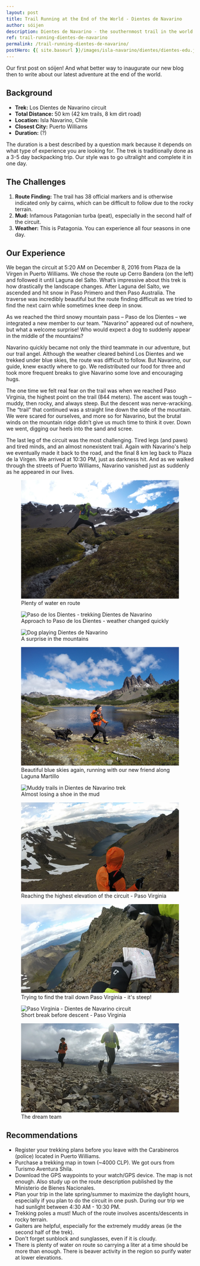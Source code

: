 ```yaml
---
layout: post
title: Trail Running at the End of the World - Dientes de Navarino
author: sóijen
description: Dientes de Navarino - the southernmost trail in the world and must-do in Patagonia. Our experience and recommendations to complete the circuit in one day.
ref: trail-running-dientes-de-navarino
permalink: /trail-running-dientes-de-navarino/
postHero: {{ site.baseurl }}/images/isla-navarino/dientes/dientes-edu.jpg
---
```

Our first post on sóijen! And what better way to inaugurate our new blog then to write about our latest adventure at the end of the world.

<h2>Background</h2>
<ul class="post-stats bullets">
  <li><strong>Trek:</strong> Los Dientes de Navarino circuit</li>
  <li><strong>Total Distance:</strong> 50 km (42 km trails, 8 km dirt road)</li>
  <li><strong>Location:</strong> Isla Navarino, Chile</li>
  <li><strong>Closest City:</strong> Puerto Williams</li>
  <li><strong>Duration:</strong> (?)</li>
</ul>

The duration is a best described by a question mark because it depends on what type of experience you are looking for. The trek is traditionally done as a 3-5 day backpacking trip. Our style was to go ultralight and complete it in one day.

<h2>The Challenges</h2>
<ol>
  <li><strong>Route Finding:</strong> The trail has 38 official markers and is otherwise indicated only by cairns, which can be difficult to follow due to the rocky terrain.</li>
  <li><strong>Mud:</strong> Infamous Patagonian turba (peat), especially in the second half of the circuit.</li>
  <li><strong>Weather:</strong> This is Patagonia. You can experience all four seasons in one day.</li>
</ol>

<h2>Our Experience</h2>

We began the circuit at 5:20 AM on December 8, 2016 from Plaza de la Vírgen in Puerto Williams. We chose the route up Cerro Bandera (on the left) and followed it until Laguna del Salto. What’s impressive about this trek is how drastically the landscape changes. After Laguna del Salto, we ascended and hit snow in Paso Primero and then Paso Australia. The traverse was incredibly beautiful but the route finding difficult as we tried to find the next cairn while sometimes knee deep in snow.

As we reached the third snowy mountain pass – Paso de los Dientes – we integrated a new member to our team. "Navarino" appeared out of nowhere, but what a welcome surprise! Who would expect a dog to suddenly appear in the middle of the mountains?

Navarino quickly became not only the third teammate in our adventure, but our trail angel. Although the weather cleared behind Los Dientes and we trekked under blue skies, the route was difficult to follow. But Navarino, our guide, knew exactly where to go. We redistributed our food for three and took more frequent breaks to give Navarino some love and encouraging hugs.

The one time we felt real fear on the trail was when we reached Paso Virginia, the highest point on the trail (844 meters). The ascent was tough – muddy, then rocky, and always steep. But the descent was nerve-wracking. The “trail” that continued was a straight line down the side of the mountain. We were scared for ourselves, and more so for Navarino, but the brutal winds on the mountain ridge didn’t give us much time to think it over. Down we went, digging our heels into the sand and scree.

The last leg of the circuit was the most challenging. Tired legs (and paws) and tired minds, and an almost nonexistent trail. Again with Navarino's help we eventually made it back to the road, and the final 8 km leg back to Plaza de la Vírgen. We arrived at 10:30 PM, just as darkness hit. And as we walked through the streets of Puerto Williams, Navarino vanished just as suddenly as he appeared in our lives.

<figure class="figure">
  <img class="image" src="/images/isla-navarino/dientes/e-jumping.jpg"
      alt="Dientes de Navarino trek - trail running">
     <figcaption class="img-caption">Plenty of water en route</figcaption>
</figure>
<figure class="figure">
  <img class="image" src="/images/isla-navarino/dientes/j-paso-snow.jpg"
      alt="Paso de los Dientes - trekking Dientes de Navarino">
     <figcaption class="img-caption">Approach to Paso de los Dientes - weather changed quickly</figcaption>
</figure>
<figure class="figure">
  <img class="image" src="/images/isla-navarino/dientes/snow-gif.gif"
      alt="Dog playing Dientes de Navarino">
     <figcaption class="img-caption">A surprise in the mountains</figcaption>
</figure>
<figure class="figure">
  <img class="image" src="/images/isla-navarino/dientes/j-n-running.jpg"
      alt="Trail running with dog - Dientes de Navarino">
     <figcaption class="img-caption">Beautiful blue skies again, running with our new friend along Laguna Martillo</figcaption>
</figure>
<figure class="figure">
  <img class="image" src="/images/isla-navarino/dientes/turba-gif.gif"
      alt="Muddy trails in Dientes de Navarino trek">
     <figcaption class="img-caption">Almost losing a shoe in the mud</figcaption>
</figure>
<figure class="figure">
  <img class="image" src="/images/isla-navarino/dientes/j-n-virginia.jpg"
      alt="Paso Virginia - Dientes de Navarino circuit">
     <figcaption class="img-caption">Reaching the highest elevation of the circuit - Paso Virginia</figcaption>
</figure>
<figure class="figure">
  <img class="image" src="/images/isla-navarino/dientes/n-e-virginia.jpg"
      alt="Route finding Paso Virginia - Dientes de Navarino circuit">
     <figcaption class="img-caption">Trying to find the trail down Paso Virginia - it's steep!</figcaption>
</figure>
<figure class="figure">
  <img class="image" src="/images/isla-navarino/dientes/j-n-sitting.jpg"
      alt="Paso Virginia - Dientes de Navarino circuit">
     <figcaption class="img-caption">Short break before descent - Paso Virginia</figcaption>
</figure>
<figure class="figure">
  <img class="image" src="/images/isla-navarino/dientes/j-e-n-running.jpg"
      alt="Trail running with dog - Dientes de Navarino">
     <figcaption class="img-caption">The dream team</figcaption>
</figure>

<h2>Recommendations</h2>
<ul class="post-stats bullets">
  <li>Register your trekking plans before you leave with the Carabineros (police) located in Puerto Williams.</li>
  <li>Purchase a trekking map in town (~4000 CLP). We got ours from Turismo Aventura Shila.</li>
  <li>Download the GPS waypoints to your watch/GPS device. The map is not enough. Also study up on the route description published by the Ministerio de Bienes Nacionales.</li>
  <li>Plan your trip in the late spring/summer to maximize the daylight hours, especially if you plan to do the circuit in one push. During our trip we had sunlight between 4:30 AM -  10:30 PM.</li>
  <li>Trekking poles a must! Much of the route involves ascents/descents in rocky terrain.</li>
  <li>Gaiters are helpful, especially for the extremely muddy areas (ie the second half of the trek).</li>
  <li>Don't forget sunblock and sunglasses, even if it is cloudy.</li>
  <li>There is plenty of water on route so carrying a liter at a time should be more than enough. There is beaver activity in the region so purify water at lower elevations.</li>
</ul>
